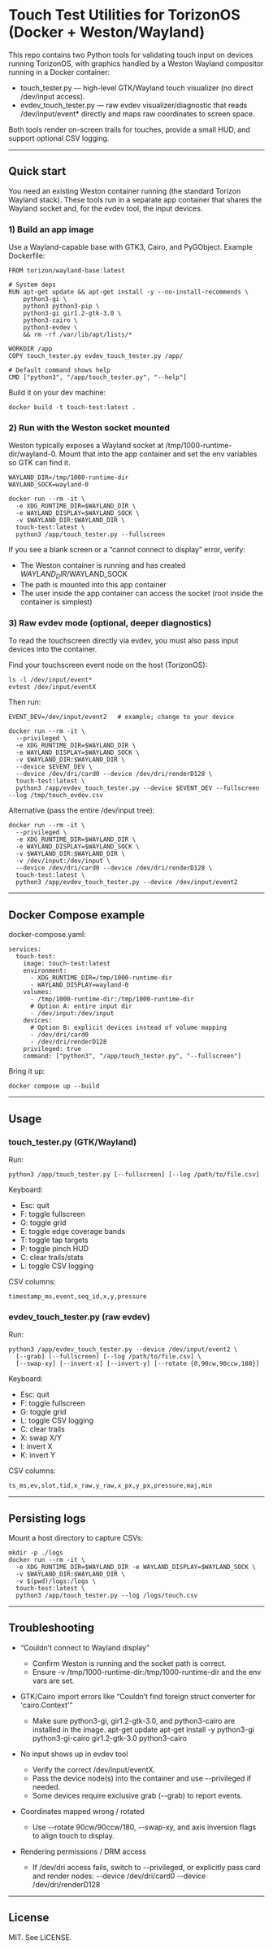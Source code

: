 # Touch Test Utilities for TorizonOS (Docker + Weston/Wayland)

This repo contains two Python tools for validating touch input on devices running TorizonOS, with graphics handled by a Weston Wayland compositor running in a Docker container:

- touch_tester.py — high-level GTK/Wayland touch visualizer (no direct /dev/input access).
- evdev_touch_tester.py — raw evdev visualizer/diagnostic that reads /dev/input/event* directly and maps raw coordinates to screen space.

Both tools render on-screen trails for touches, provide a small HUD, and support optional CSV logging.

--------------------------------------------------------------------------------

## Quick start

You need an existing Weston container running (the standard Torizon Wayland stack). These tools run in a separate app container that shares the Wayland socket and, for the evdev tool, the input devices.

### 1) Build an app image

Use a Wayland-capable base with GTK3, Cairo, and PyGObject. Example Dockerfile:

    FROM torizon/wayland-base:latest

    # System deps
    RUN apt-get update && apt-get install -y --no-install-recommends \
        python3-gi \
        python3 python3-pip \
        python3-gi gir1.2-gtk-3.0 \
        python3-cairo \
        python3-evdev \
        && rm -rf /var/lib/apt/lists/*

    WORKDIR /app
    COPY touch_tester.py evdev_touch_tester.py /app/

    # Default command shows help
    CMD ["python3", "/app/touch_tester.py", "--help"]

Build it on your dev machine:

    docker build -t touch-test:latest .

### 2) Run with the Weston socket mounted

Weston typically exposes a Wayland socket at /tmp/1000-runtime-dir/wayland-0. Mount that into the app container and set the env variables so GTK can find it.

    WAYLAND_DIR=/tmp/1000-runtime-dir
    WAYLAND_SOCK=wayland-0

    docker run --rm -it \
      -e XDG_RUNTIME_DIR=$WAYLAND_DIR \
      -e WAYLAND_DISPLAY=$WAYLAND_SOCK \
      -v $WAYLAND_DIR:$WAYLAND_DIR \
      touch-test:latest \
      python3 /app/touch_tester.py --fullscreen

If you see a blank screen or a “cannot connect to display” error, verify:
- The Weston container is running and has created $WAYLAND_DIR/$WAYLAND_SOCK
- The path is mounted into this app container
- The user inside the app container can access the socket (root inside the container is simplest)

### 3) Raw evdev mode (optional, deeper diagnostics)

To read the touchscreen directly via evdev, you must also pass input devices into the container.

Find your touchscreen event node on the host (TorizonOS):

    ls -l /dev/input/event*
    evtest /dev/input/eventX

Then run:

    EVENT_DEV=/dev/input/event2   # example; change to your device

    docker run --rm -it \
      --privileged \
      -e XDG_RUNTIME_DIR=$WAYLAND_DIR \
      -e WAYLAND_DISPLAY=$WAYLAND_SOCK \
      -v $WAYLAND_DIR:$WAYLAND_DIR \
      --device $EVENT_DEV \
      --device /dev/dri/card0 --device /dev/dri/renderD128 \
      touch-test:latest \
      python3 /app/evdev_touch_tester.py --device $EVENT_DEV --fullscreen --log /tmp/touch_evdev.csv

Alternative (pass the entire /dev/input tree):

    docker run --rm -it \
      --privileged \
      -e XDG_RUNTIME_DIR=$WAYLAND_DIR \
      -e WAYLAND_DISPLAY=$WAYLAND_SOCK \
      -v $WAYLAND_DIR:$WAYLAND_DIR \
      -v /dev/input:/dev/input \
      --device /dev/dri/card0 --device /dev/dri/renderD128 \
      touch-test:latest \
      python3 /app/evdev_touch_tester.py --device /dev/input/event2

--------------------------------------------------------------------------------

## Docker Compose example

docker-compose.yaml:

    services:
      touch-test:
        image: touch-test:latest
        environment:
          - XDG_RUNTIME_DIR=/tmp/1000-runtime-dir
          - WAYLAND_DISPLAY=wayland-0
        volumes:
          - /tmp/1000-runtime-dir:/tmp/1000-runtime-dir
          # Option A: entire input dir
          - /dev/input:/dev/input
        devices:
          # Option B: explicit devices instead of volume mapping
          - /dev/dri/card0
          - /dev/dri/renderD128
        privileged: true
        command: ["python3", "/app/touch_tester.py", "--fullscreen"]

Bring it up:

    docker compose up --build

--------------------------------------------------------------------------------

## Usage

### touch_tester.py (GTK/Wayland)

Run:

    python3 /app/touch_tester.py [--fullscreen] [--log /path/to/file.csv]

Keyboard:

- Esc: quit
- F: toggle fullscreen
- G: toggle grid
- E: toggle edge coverage bands
- T: toggle tap targets
- P: toggle pinch HUD
- C: clear trails/stats
- L: toggle CSV logging

CSV columns:

    timestamp_ms,event,seq_id,x,y,pressure

### evdev_touch_tester.py (raw evdev)

Run:

    python3 /app/evdev_touch_tester.py --device /dev/input/event2 \
      [--grab] [--fullscreen] [--log /path/to/file.csv] \
      [--swap-xy] [--invert-x] [--invert-y] [--rotate {0,90cw,90ccw,180}]

Keyboard:

- Esc: quit
- F: toggle fullscreen
- G: toggle grid
- L: toggle CSV logging
- C: clear trails
- X: swap X/Y
- I: invert X
- K: invert Y

CSV columns:

    ts_ms,ev,slot,tid,x_raw,y_raw,x_px,y_px,pressure,maj,min

--------------------------------------------------------------------------------

## Persisting logs

Mount a host directory to capture CSVs:

    mkdir -p ./logs
    docker run --rm -it \
      -e XDG_RUNTIME_DIR=$WAYLAND_DIR -e WAYLAND_DISPLAY=$WAYLAND_SOCK \
      -v $WAYLAND_DIR:$WAYLAND_DIR \
      -v $(pwd)/logs:/logs \
      touch-test:latest \
      python3 /app/touch_tester.py --log /logs/touch.csv

--------------------------------------------------------------------------------

## Troubleshooting

- “Couldn’t connect to Wayland display”
  - Confirm Weston is running and the socket path is correct.
  - Ensure -v /tmp/1000-runtime-dir:/tmp/1000-runtime-dir and the env vars are set.

- GTK/Cairo import errors like “Couldn’t find foreign struct converter for 'cairo.Context'”
  - Make sure python3-gi, gir1.2-gtk-3.0, and python3-cairo are installed in the image.
apt-get update
apt-get install -y python3-gi python3-gi-cairo gir1.2-gtk-3.0 python3-cairo


- No input shows up in evdev tool
  - Verify the correct /dev/input/eventX.
  - Pass the device node(s) into the container and use --privileged if needed.
  - Some devices require exclusive grab (--grab) to report events.

- Coordinates mapped wrong / rotated
  - Use --rotate 90cw/90ccw/180, --swap-xy, and axis inversion flags to align touch to display.

- Rendering permissions / DRM access
  - If /dev/dri access fails, switch to --privileged, or explicitly pass card and render nodes:
    --device /dev/dri/card0 --device /dev/dri/renderD128

--------------------------------------------------------------------------------

## License

MIT. See LICENSE.
